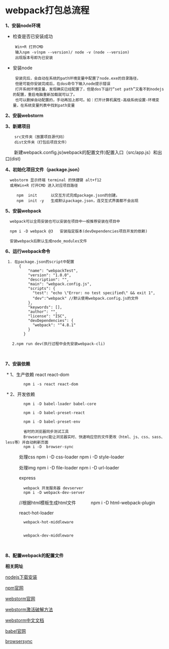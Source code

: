 
webpack打包总流程
=======

**1、安装node环境**
      
 * 检查是否已安装成功
 
        Win+R 打开CMD
        输入npm -v(npm --version)/ node -v (node --version)
        出现版本号即为已安装
      
 * 安装node
      
        安装完后，会自动在系统的path环境变量中配置了node.exe的目录路径，
        但是可能你安装完成后，在dos命令下输入node提示错误
        打开系统环境变量，发现确实已经配置了，但是dos下运行“set path”又看不到nodejs的配置，重启电脑重新加载就可以了。
        也可以删掉自动配置的，手动再加上即可。如：打开计算机属性-高级系统设置-环境变量，在系统变量列表中找到path变量
 
**2、安装webstorm**


**3、新建项目**

        src文件夹（放置项目源代码）
        dist文件夹（打包后项目文件）
        新建webpack.config.js(webpack的配置文件)配置入口（src/app.js）和出口(dist)

**4、初始化项目文件（package.json）**
      
      webstorm 显示终端 terminal 的快捷键 alt+f12
      或用Win+R 打开CMD 进入对应项目路径
      
         npm  init      以交互方式完成package.json的创建。
         npm  init -y   生成默认package.json，连交互式界面都不会出现

**5、安装webpack**

      webpack可以全局安装也可以安装在项目中一般推荐安装在项目中
      
      npm i -D webpack @3   安装指定版本(devDependencies项目开发的依赖)
      
      安装webpack后默认生成node_modules文件

**6、运行webpack命令**
      
     1. 在package.json的script中配置
          {
              "name": "webpackTest",
              "version": "1.0.0",
              "description": "",
              "main": "webpack.config.js",
              "scripts": {
                "test": "echo \"Error: no test specified\" && exit 1",
                "dev":"webpack" //默认使用webpack.config.js的文件
              },
              "keywords": [],
              "author": "",
              "license": "ISC",
              "devDependencies": {
                "webpack": "^4.8.1"
              }
            }
       
       2.npm run dev(执行过程中会先安装webpack-cli)
       

**7、安装依赖**
      
  * 1、生产依赖 react react-dom
            
            npm i -s react react-dom
            
  * 2、开发依赖
  
            npm i -D babel-loader babel-core   
            
            npm i -D babel-preset-react
            
            npm i -D babel-preset-env 
            
            省时的浏览器同步测试工具
            Browsersync能让浏览器实时、快速响应您的文件更改（html、js、css、sass、less等）并自动刷新页面
            npm i -D  browser-sync
            
            处理css
            npm i -D css-loader
            npm i -D style-loader
            
            处理img
            npm i -D file-loader
            npm i -D url-loader

            express
            
            webpack 开发服务器 devserver
            npm i -D webpack-dev-server
            
            //根据html模板生成html文件
            npm i -D html-webpack-plugin
           
            react-hot-loader
            
            
            webpack-hot-middleware
            
            
            webpack-dev-middleware
            
            
            
           
**8、配置webpack的配置文件**













**相关网址**

[nodejs下载安装](https://nodejs.org/en/download/)

[npm官网](https://www.npmjs.com/)

[webstorm官网](http://www.jetbrains.com/webstorm/)

[webstorm激活破解方法](https://blog.csdn.net/voke_/article/details/76418116)

[webstorm中文文档](https://doc.webpack-china.org/concepts/)

[babel官网](http://babeljs.io/)

[browsersync](http://www.browsersync.cn/)
